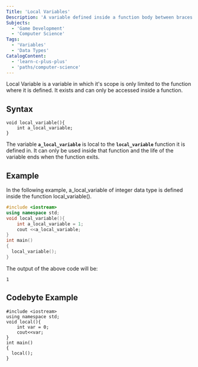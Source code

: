 ```yaml
---
Title: 'Local Variables'
Description: 'A variable defined inside a function body between braces is called a local variable.'
Subjects:
  - 'Game Development'
  - 'Computer Science'
Tags:
  - 'Variables'
  - 'Data Types'
CatalogContent:
  - 'learn-c-plus-plus'
  - 'paths/computer-science'
---
```


Local Variable is a variable in which it's scope is only limited to the function where it is defined. It exists and can only be accessed inside a function.

## Syntax

```pseudo
void local_variable(){
    int a_local_variable;
}
```

The variable **`a_local_variable`** is local to the **`local_variable`** function it is defined in. It can only be used inside that function and the life of the variable ends when the function exits. 

## Example

In the following example, a_local_variable of integer data type is defined inside the function local_variable().

```cpp
#include <iostream>
using namespace std;
void local_variable(){
    int a_local_variable = 1;
    cout <<a_local_variable;
}
int main() 
{
  local_variable();
}
```

The output of the above code will be:
```shell
1
```

## Codebyte Example

```codebyte/cpp
#include <iostream>
using namespace std;
void local(){
    int var = 0;
    cout<<var;
}
int main() 
{
  local();
}
```